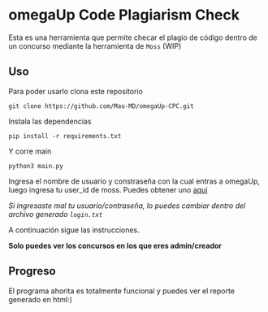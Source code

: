 # omegaUp Code Plagiarism Check

Esta es una herramienta que permite checar el plagio de código dentro de un concurso mediante la herramienta de `Moss` (WIP)

## Uso

Para poder usarlo clona este repositorio

`git clone https://github.com/Mau-MD/omegaUp-CPC.git`

Instala las dependencias

`pip install -r requirements.txt`

Y corre main

`python3 main.py`

Ingresa el nombre de usuario y constraseña con la cual entras a omegaUp, luego ingresa tu user_id de moss. Puedes obtener uno [aquí](http://theory.stanford.edu/~aiken/moss/)

_Si ingresaste mal tu usuario/contraseña, lo puedes cambiar dentro del archivo generado `login.txt`_

A continuación sigue las instrucciones.

**Solo puedes ver los concursos en los que eres admin/creador**

## Progreso
El programa ahorita es totalmente funcional y puedes ver el reporte generado en html:)
